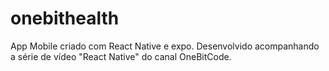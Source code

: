 # onebithealth

App Mobile criado com React Native e expo. Desenvolvido acompanhando a série de vídeo "React Native" do canal OneBitCode.

